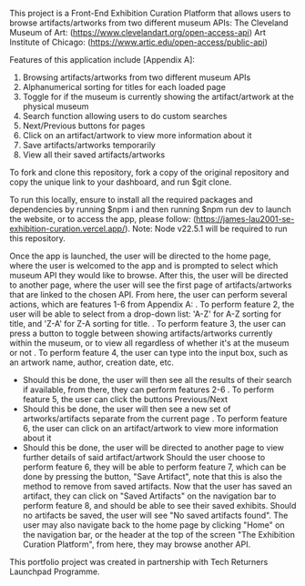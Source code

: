 This project is a Front-End Exhibition Curation Platform that allows users to browse artifacts/artworks from two different museum APIs:
The Cleveland Museum of Art: (https://www.clevelandart.org/open-access-api)
Art Institute of Chicago: (https://www.artic.edu/open-access/public-api)

Features of this application include [Appendix A]:
1) Browsing artifacts/artworks from two different museum APIs
2) Alphanumerical sorting for titles for each loaded page
3) Toggle for if the museum is currently showing the artifact/artwork at the physical museum
4) Search function allowing users to do custom searches
5) Next/Previous buttons for pages
6) Click on an artifact/artwork to view more information about it
7) Save artifacts/artworks temporarily
8) View all their saved artifacts/artworks

To fork and clone this repository, fork a copy of the original repository and copy the unique link to your dashboard, and run $git clone.

To run this locally, ensure to install all the required packages and dependencies by running $npm i and then running $npm run dev to launch the website, or to access the app, please follow: (https://james-lau2001-se-exhibition-curation.vercel.app/). Note: Node v22.5.1 will be required to run this repository.

Once the app is launched, the user will be directed to the home page, where the user is welcomed to the app and is prompted to select which museum API they would like to browse. After this, the user will be directed to another page, where the user will see the first page of artifacts/artworks that are linked to the chosen API. From here, the user can perform several actions, which are features 1-6 from Appendix A:
. To perform feature 2, the user will be able to select from a drop-down list: 'A-Z' for A-Z sorting for title, and 'Z-A' for Z-A sorting for title. 
. To perform feature 3, the user can press a button to toggle between showing artifacts/artworks currently within the museum, or to view all regardless of whether it's at the museum or not
. To perform feature 4, the user can type into the input box, such as an artwork name, author, creation date, etc.
- Should this be done, the user will then see all the results of their search if available, from there, they can perform features 2-6
. To perform feature 5, the user can click the buttons Previous/Next
- Should this be done, the user will then see a new set of artworks/artifacts separate from the current page
. To perform feature 6, the user can click on an artifact/artwork to view more information about it
- Should this be done, the user will be directed to another page to view further details of said artifact/artwork
Should the user choose to perform feature 6, they will be able to perform feature 7, which can be done by pressing the button, "Save Artifact", note that this is also the method to remove from saved artifacts.
Now that the user has saved an artifact, they can click on "Saved Artifacts" on the navigation bar to perform feature 8, and should be able to see their saved exhibits. Should no artifacts be saved, the user will see "No saved artifacts found".
The user may also navigate back to the home page by clicking "Home" on the navigation bar, or the header at the top of the screen "The Exhibition Curation Platform", from here, they may browse another API.

This portfolio project was created in partnership with Tech Returners Launchpad Programme. 
